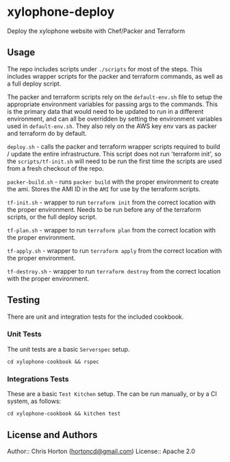# xylophone-deploy

Deploy the xylophone website with Chef/Packer and Terraform

## Usage

The repo includes scripts under `./scripts` for most of the steps.  This includes wrapper scripts for the packer and terraform commands, as well as a full deploy script.

The packer and terraform scripts rely on the `default-env.sh` file to setup the appropriate environment variables for passing args to the commands.  This is the primary data that would need to be updated to run in a different environment, and can all be overridden by setting the environment variables used in `default-env.sh`.  They also rely on the AWS key env vars as packer and terraform do by default.

`deploy.sh` - calls the packer and terraform wrapper scripts required to build / update the entire infrastructure.  This script does not run 'terraform init', so the `scripts/tf-init.sh` will need to be run the first time the scripts are used from a fresh checkout of the repo.

`packer-build.sh` - runs `packer build` with the proper environment to create the ami.  Stores the AMI ID in the `AMI` for use by the terraform scripts.

`tf-init.sh` - wrapper to run `terraform init` from the correct location with the proper environment.  Needs to be run before any of the terraform scripts, or the full deploy script.

`tf-plan.sh` - wrapper to run `terraform plan` from the correct location with the proper environment.

`tf-apply.sh` - wrapper to run `terraform apply` from the correct location with the proper environment.

`tf-destroy.sh` - wrapper to run `terraform destroy` from the correct location with the proper environment.

## Testing

There are unit and integration tests for the included cookbook.

### Unit Tests

The unit tests are a basic `Serverspec` setup.

```
cd xylophone-cookbook && rspec
```

### Integrations Tests

These are a basic `Test Kitchen` setup.  The can be run manually, or by a CI system, as follows:

```
cd xylophone-cookbook && kitchen test
```

## License and Authors

Author:: Chris Horton (hortoncd@gmail.com)
License:: Apache 2.0
